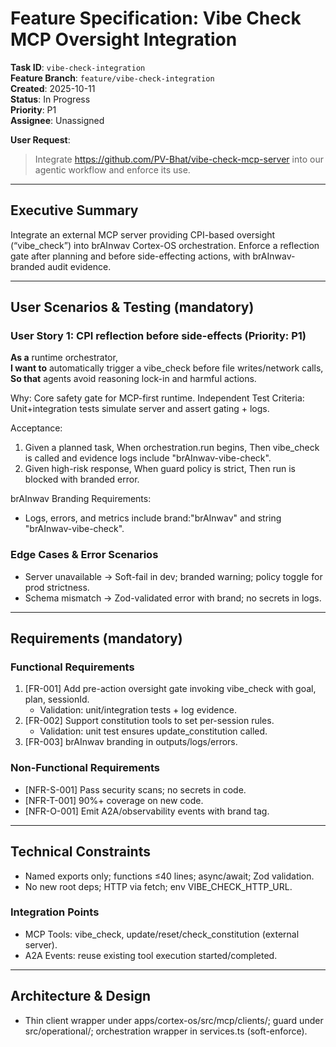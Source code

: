 # Feature Specification: Vibe Check MCP Oversight Integration

**Task ID**: `vibe-check-integration`  
**Feature Branch**: `feature/vibe-check-integration`  
**Created**: 2025-10-11  
**Status**: In Progress  
**Priority**: P1  
**Assignee**: Unassigned

**User Request**:
> Integrate https://github.com/PV-Bhat/vibe-check-mcp-server into our agentic workflow and enforce its use.

---

## Executive Summary
Integrate an external MCP server providing CPI-based oversight (“vibe_check”) into brAInwav Cortex-OS orchestration. Enforce a reflection gate after planning and before side-effecting actions, with brAInwav-branded audit evidence.

---

## User Scenarios & Testing (mandatory)

### User Story 1: CPI reflection before side-effects (Priority: P1)
**As a** runtime orchestrator,  
**I want to** automatically trigger a vibe_check before file writes/network calls,  
**So that** agents avoid reasoning lock-in and harmful actions.

Why: Core safety gate for MCP-first runtime.
Independent Test Criteria: Unit+integration tests simulate server and assert gating + logs.

Acceptance:
1. Given a planned task, When orchestration.run begins, Then vibe_check is called and evidence logs include "brAInwav-vibe-check".
2. Given high-risk response, When guard policy is strict, Then run is blocked with branded error.

brAInwav Branding Requirements:
- Logs, errors, and metrics include brand:"brAInwav" and string "brAInwav-vibe-check".

### Edge Cases & Error Scenarios
- Server unavailable → Soft-fail in dev; branded warning; policy toggle for prod strictness.
- Schema mismatch → Zod-validated error with brand; no secrets in logs.

---

## Requirements (mandatory)

### Functional Requirements
1. [FR-001] Add pre-action oversight gate invoking vibe_check with goal, plan, sessionId.
   - Validation: unit/integration tests + log evidence.
2. [FR-002] Support constitution tools to set per-session rules.
   - Validation: unit test ensures update_constitution called.
3. [FR-003] brAInwav branding in outputs/logs/errors.

### Non-Functional Requirements
- [NFR-S-001] Pass security scans; no secrets in code.
- [NFR-T-001] 90%+ coverage on new code.
- [NFR-O-001] Emit A2A/observability events with brand tag.

---

## Technical Constraints
- Named exports only; functions ≤40 lines; async/await; Zod validation.
- No new root deps; HTTP via fetch; env VIBE_CHECK_HTTP_URL.

### Integration Points
- MCP Tools: vibe_check, update/reset/check_constitution (external server).
- A2A Events: reuse existing tool execution started/completed.

---

## Architecture & Design
- Thin client wrapper under apps/cortex-os/src/mcp/clients/; guard under src/operational/; orchestration wrapper in services.ts (soft-enforce).